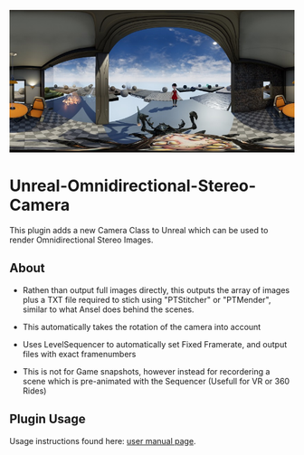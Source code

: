 ![](Images/example_a.jpg)
# Unreal-Omnidirectional-Stereo-Camera

This plugin adds a new Camera Class to Unreal which can be used to render Omnidirectional Stereo Images. 

## About
- Rathen than output full images directly, this outputs the array of images plus a TXT file required to stich using "PTStitcher" or "PTMender", similar to what Ansel does behind the scenes.

- This automatically takes the rotation of the camera into account

- Uses LevelSequencer to automatically set Fixed Framerate, and output files with exact framenumbers

- This is not for Game snapshots, however instead for recordering a scene which is pre-animated with the Sequencer (Usefull for VR or 360 Rides)

## Plugin Usage
Usage instructions found here: [user manual page](USAGE.md).
